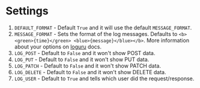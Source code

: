 # Settings

1. `DEFAULT_FORMAT` - Default `True` and it will use the default `MESSAGE_FORMAT`.
2. `MESSAGE_FORMAT` - Sets the format of the log messages. Defaults to
`<b><green>{time}</green> <blue>{message}</blue></b>`. More information about
your options on [loguru](https://loguru.readthedocs.io/en/stable/api/logger.html#color) docs.
3. `LOG_POST` - Default to `False` and it won't show POST data.
4. `LOG_PUT` - Default to `False` and it won't show PUT data.
5. `LOG_PATCH` - Default to `False` and it won't show PATCH data.
6. `LOG_DELETE` - Default to `False` and it won't show DELETE data.
7. `LOG_USER` - Default to `True` and tells which user did the request/response.
